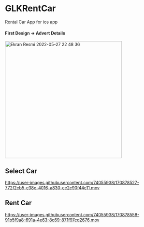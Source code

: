 # GLKRentCar
Rental Car App for  ios app
<h4>First Design -> Advert Details</h4>


<img width="386" alt="Ekran Resmi 2022-05-27 22 48 36" src="https://user-images.githubusercontent.com/74055938/170780291-f27bc777-6db7-452e-9e55-56312078bfc2.png">


<h2>Select Car</h2>


https://user-images.githubusercontent.com/74055938/170878527-772f2cb5-e38e-4016-a830-ce2c90f44c11.mov


<h2>Rent Car</h2>

https://user-images.githubusercontent.com/74055938/170878558-91b5f9a8-691a-4e63-8c69-871f97cd2676.mov

